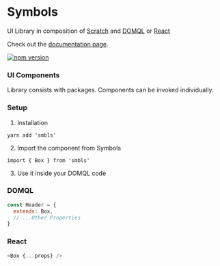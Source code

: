 # Symbols

UI Library in composition of [Scratch](https://github.com/symbo.ls/scratch) and [DOMQL](https://github.com/symbo.ls/domql) or [React](https://github.com/symbo-ls/smbls/tree/main/packages/all/packages/react)

Check out the [documentation page](https://docs.symbols.app/).

[![npm version](https://badge.fury.io/js/smbls.svg)](https://badge.fury.io/js/smbls)

### UI Components

Library consists with packages. Components can be invoked individually.


### Setup

1. Installation
```
yarn add 'smbls'
```

2. Import the component from Symbols
```
import { Box } from 'smbls'
```

3. Use it inside your DOMQL code
### DOMQL
```javascript
const Header = {
  extends: Box,
  // ...Other Properties
}
```

### React
```javascript
<Box {...props} />
```
